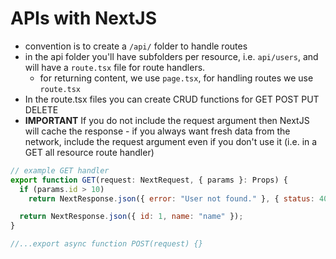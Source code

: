 # APIs with NextJS

- convention is to create a `/api/` folder to handle routes
- in the api folder you'll have subfolders per resource, i.e. `api/users`, and will have a `route.tsx` file for route handlers.
  - for returning content, we use `page.tsx`, for handling routes we use `route.tsx`
- In the route.tsx files you can create CRUD functions for GET POST PUT DELETE
- **IMPORTANT** If you do not include the request argument then NextJS will cache the response - if you always want fresh data from the network, include the request argument even if you don't use it (i.e. in a GET all resource route handler)

```javascript
// example GET handler
export function GET(request: NextRequest, { params }: Props) {
  if (params.id > 10)
    return NextResponse.json({ error: "User not found." }, { status: 404 });

  return NextResponse.json({ id: 1, name: "name" });
}

//...export async function POST(request) {}
```
